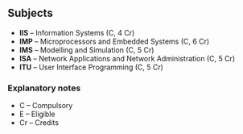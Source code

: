 ## Subjects

- **IIS** – Information Systems (C, 4 Cr)
- **IMP** – Microprocessors and Embedded Systems (C, 6 Cr)
- **IMS** – Modelling and Simulation (C, 5 Cr)
- **ISA** – Network Applications and Network Administration	 (C, 5 Cr)
- **ITU** – User Interface Programming (C, 5 Cr)

### Explanatory notes
- C – Compulsory
- E – Eligible
- Cr – Credits

